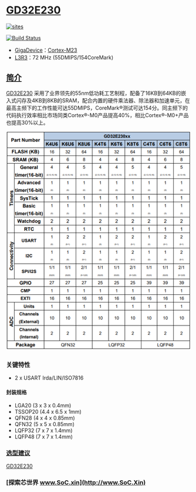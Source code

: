 ﻿# [GD32E230](https://github.com/SoCXin/GD32E230)

[![sites](http://182.61.61.133/link/resources/SoC.png)](http://www.SoC.Xin)

[![Build Status](https://github.com/SoCXin/GD32E230/workflows/src/badge.svg)](https://github.com/SoCXin/GD32E230/actions/workflows/src.yml)

* [GigaDevice](https://www.gigadevice.com/zh-hans)：[Cortex-M23](https://github.com/SoCXin/Cortex)
* [L3R3](https://github.com/SoCXin/Level)：72 MHz (55DMIPS/154CoreMark)

## [简介](https://github.com/SoCXin/GD32E230/wiki)

[GD32E230](https://github.com/SoCXin/GD32E230) 采用了业界领先的55nm低功耗工艺制程，配备了16KB到64KB的嵌入式闪存及4KB到8KB的SRAM，配合内置的硬件乘法器、除法器和加速单元，在最高主频下的工作性能可达55DMIPS，CoreMark®测试可达154分。同主频下的代码执行效率相比市场同类Cortex®-M0产品提高40%，相比Cortex®-M0+产品也提高30%以上。

[![sites](docs/GD32E230.png)](https://www.gigadevice.com/zh-hans/products/microcontrollers/gd32/arm-cortex-m23/value-line/gd32e230-series/)

### 关键特性

* 2 x USART Irda/LIN/ISO7816

#### 封装规格

* LGA20 (3 x 3 x 0.4mm)
* TSSOP20 (4.4 x 6.5 x 1mm)
* QFN28 (4 x 4 x 0.85mm)
* QFN32 (5 x 5 x 0.85mm)
* LQFP32 (7 x 7 x 1.4mm)
* LQFP48 (7 x 7 x 1.4mm)

### [选型建议](https://github.com/SoCXin)

[GD32E230](https://github.com/SoCXin/GD32E230)

### [探索芯世界 www.SoC.xin](http://www.SoC.Xin)
